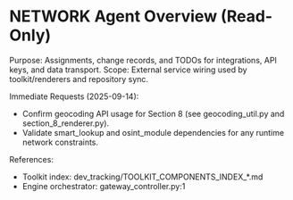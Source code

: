 # NETWORK Agent Overview (Read-Only)

Purpose: Assignments, change records, and TODOs for integrations, API keys, and data transport.
Scope: External service wiring used by toolkit/renderers and repository sync.

Immediate Requests (2025-09-14):
- Confirm geocoding API usage for Section 8 (see geocoding_util.py and section_8_renderer.py).
- Validate smart_lookup and osint_module dependencies for any runtime network constraints.

References:
- Toolkit index: dev_tracking/TOOLKIT_COMPONENTS_INDEX_*.md
- Engine orchestrator: gateway_controller.py:1

